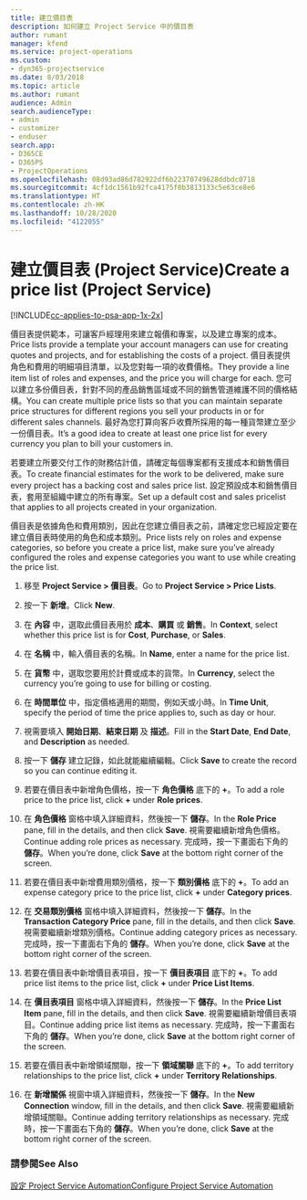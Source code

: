 ```yaml
---
title: 建立價目表
description: 如何建立 Project Service 中的價目表
author: rumant
manager: kfend
ms.service: project-operations
ms.custom:
- dyn365-projectservice
ms.date: 8/03/2018
ms.topic: article
ms.author: rumant
audience: Admin
search.audienceType:
- admin
- customizer
- enduser
search.app:
- D365CE
- D365PS
- ProjectOperations
ms.openlocfilehash: 08d93ad86d782922df6b22370749628ddbdc0718
ms.sourcegitcommit: 4cf1dc1561b92fca4175f0b3813133c5e63ce8e6
ms.translationtype: HT
ms.contentlocale: zh-HK
ms.lasthandoff: 10/28/2020
ms.locfileid: "4122055"
---
```

# <a name="create-a-price-list-project-service"></a><span data-ttu-id="8309d-103">建立價目表 (Project Service)</span><span class="sxs-lookup"><span data-stu-id="8309d-103">Create a price list (Project Service)</span></span>

[!INCLUDE[cc-applies-to-psa-app-1x-2x](../includes/cc-applies-to-psa-app-1x-2x.md)]

<span data-ttu-id="8309d-104">價目表提供範本，可讓客戶經理用來建立報價和專案，以及建立專案的成本。</span><span class="sxs-lookup"><span data-stu-id="8309d-104">Price lists provide a template your account managers can use for creating quotes and projects, and for establishing the costs of a project.</span></span> <span data-ttu-id="8309d-105">價目表提供角色和費用的明細項目清單，以及您對每一項的收費價格。</span><span class="sxs-lookup"><span data-stu-id="8309d-105">They provide a line item list of roles and expenses, and the price you will charge for each.</span></span> <span data-ttu-id="8309d-106">您可以建立多份價目表，針對不同的產品銷售區域或不同的銷售管道維護不同的價格結構。</span><span class="sxs-lookup"><span data-stu-id="8309d-106">You can create multiple price lists so that you can maintain separate price structures for different regions you sell your products in or for different sales channels.</span></span> <span data-ttu-id="8309d-107">最好為您打算向客戶收費所採用的每一種貨幣建立至少一份價目表。</span><span class="sxs-lookup"><span data-stu-id="8309d-107">It’s a good idea to create at least one price list for every currency you plan to bill your customers in.</span></span>  
  
<span data-ttu-id="8309d-108">若要建立所要交付工作的財務估計值，請確定每個專案都有支援成本和銷售價目表。</span><span class="sxs-lookup"><span data-stu-id="8309d-108">To create financial estimates for the work to be delivered, make sure every project has a backing cost and sales price list.</span></span> <span data-ttu-id="8309d-109">設定預設成本和銷售價目表，套用至組織中建立的所有專案。</span><span class="sxs-lookup"><span data-stu-id="8309d-109">Set up a default cost and sales pricelist that applies to all projects created in your organization.</span></span>  
  
<span data-ttu-id="8309d-110">價目表是依據角色和費用類別，因此在您建立價目表之前，請確定您已經設定要在建立價目表時使用的角色和成本類別。</span><span class="sxs-lookup"><span data-stu-id="8309d-110">Price lists rely on roles and expense categories, so before you create a price list, make sure you’ve already configured the roles and expense categories you want to use while creating the price list.</span></span>  
  
1.  <span data-ttu-id="8309d-111">移至 **Project Service > 價目表**。</span><span class="sxs-lookup"><span data-stu-id="8309d-111">Go to **Project Service > Price Lists**.</span></span>  
  
2.  <span data-ttu-id="8309d-112">按一下 **新增**。</span><span class="sxs-lookup"><span data-stu-id="8309d-112">Click **New**.</span></span>  
  
3.  <span data-ttu-id="8309d-113">在 **內容** 中，選取此價目表用於 **成本**、**購買** 或 **銷售**。</span><span class="sxs-lookup"><span data-stu-id="8309d-113">In **Context**, select whether this price list is for **Cost**, **Purchase**, or **Sales**.</span></span>  
  
4.  <span data-ttu-id="8309d-114">在 **名稱** 中，輸入價目表的名稱。</span><span class="sxs-lookup"><span data-stu-id="8309d-114">In **Name**, enter a name for the price list.</span></span>  
  
5.  <span data-ttu-id="8309d-115">在 **貨幣** 中，選取您要用於計費或成本的貨幣。</span><span class="sxs-lookup"><span data-stu-id="8309d-115">In **Currency**, select the currency you’re going to use for billing or costing.</span></span>  
  
6.  <span data-ttu-id="8309d-116">在 **時間單位** 中，指定價格適用的期間，例如天或小時。</span><span class="sxs-lookup"><span data-stu-id="8309d-116">In **Time Unit**, specify the period of time the price applies to, such as day or hour.</span></span>  
  
7.  <span data-ttu-id="8309d-117">視需要填入 **開始日期**、**結束日期** 及 **描述**。</span><span class="sxs-lookup"><span data-stu-id="8309d-117">Fill in the **Start Date**, **End Date**, and **Description** as needed.</span></span>  
  
8.  <span data-ttu-id="8309d-118">按一下 **儲存** 建立記錄，如此就能繼續編輯。</span><span class="sxs-lookup"><span data-stu-id="8309d-118">Click **Save** to create the record so you can continue editing it.</span></span>  
  
9. <span data-ttu-id="8309d-119">若要在價目表中新增角色價格，按一下 **角色價格** 底下的 **+**。</span><span class="sxs-lookup"><span data-stu-id="8309d-119">To add a role price to the price list, click **+** under **Role prices**.</span></span>  
  
10. <span data-ttu-id="8309d-120">在 **角色價格** 窗格中填入詳細資料，然後按一下 **儲存**。</span><span class="sxs-lookup"><span data-stu-id="8309d-120">In the **Role Price** pane, fill in the details, and then click **Save**.</span></span> <span data-ttu-id="8309d-121">視需要繼續新增角色價格。</span><span class="sxs-lookup"><span data-stu-id="8309d-121">Continue adding role prices as necessary.</span></span> <span data-ttu-id="8309d-122">完成時，按一下畫面右下角的 **儲存**。</span><span class="sxs-lookup"><span data-stu-id="8309d-122">When you’re done, click **Save** at the bottom right corner of the screen.</span></span>  
  
11. <span data-ttu-id="8309d-123">若要在價目表中新增費用類別價格，按一下 **類別價格** 底下的 **+**。</span><span class="sxs-lookup"><span data-stu-id="8309d-123">To add an expense category price to the price list, click **+** under **Category prices**.</span></span>  
  
12. <span data-ttu-id="8309d-124">在 **交易類別價格** 窗格中填入詳細資料，然後按一下 **儲存**。</span><span class="sxs-lookup"><span data-stu-id="8309d-124">In the **Transaction Category Price** pane, fill in the details, and then click **Save**.</span></span> <span data-ttu-id="8309d-125">視需要繼續新增類別價格。</span><span class="sxs-lookup"><span data-stu-id="8309d-125">Continue adding category prices as necessary.</span></span> <span data-ttu-id="8309d-126">完成時，按一下畫面右下角的 **儲存**。</span><span class="sxs-lookup"><span data-stu-id="8309d-126">When you’re done, click **Save** at the bottom right corner of the screen.</span></span>  
  
13. <span data-ttu-id="8309d-127">若要在價目表中新增價目表項目，按一下 **價目表項目** 底下的 **+**。</span><span class="sxs-lookup"><span data-stu-id="8309d-127">To add price list items to the price list, click **+** under **Price List Items**.</span></span>  
  
14. <span data-ttu-id="8309d-128">在 **價目表項目** 窗格中填入詳細資料，然後按一下 **儲存**。</span><span class="sxs-lookup"><span data-stu-id="8309d-128">In the **Price List Item** pane, fill in the details, and then click **Save**.</span></span> <span data-ttu-id="8309d-129">視需要繼續新增價目表項目。</span><span class="sxs-lookup"><span data-stu-id="8309d-129">Continue adding price list items as necessary.</span></span> <span data-ttu-id="8309d-130">完成時，按一下畫面右下角的 **儲存**。</span><span class="sxs-lookup"><span data-stu-id="8309d-130">When you’re done, click **Save** at the bottom right corner of the screen.</span></span>  
  
15. <span data-ttu-id="8309d-131">若要在價目表中新增領域關聯，按一下 **領域關聯** 底下的 **+**。</span><span class="sxs-lookup"><span data-stu-id="8309d-131">To add territory relationships to the price list, click **+** under **Territory Relationships**.</span></span>  
  
16. <span data-ttu-id="8309d-132">在 **新增關係** 視窗中填入詳細資料，然後按一下 **儲存**。</span><span class="sxs-lookup"><span data-stu-id="8309d-132">In the **New Connection** window, fill in the details, and then click **Save**.</span></span> <span data-ttu-id="8309d-133">視需要繼續新增領域關聯。</span><span class="sxs-lookup"><span data-stu-id="8309d-133">Continue adding territory relationships as necessary.</span></span> <span data-ttu-id="8309d-134">完成時，按一下畫面右下角的 **儲存**。</span><span class="sxs-lookup"><span data-stu-id="8309d-134">When you’re done, click **Save** at the bottom right corner of the screen.</span></span>  
  
### <a name="see-also"></a><span data-ttu-id="8309d-135">請參閱</span><span class="sxs-lookup"><span data-stu-id="8309d-135">See Also</span></span>  
 [<span data-ttu-id="8309d-136">設定 Project Service Automation</span><span class="sxs-lookup"><span data-stu-id="8309d-136">Configure Project Service Automation</span></span>](../psa/configure.md)
